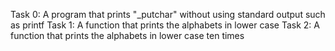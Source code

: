 Task 0: A program that prints "_putchar" without using standard output such as printf
Task 1: A function that prints the alphabets in lower case
Task 2: A function that prints the alphabets in lower case ten times

